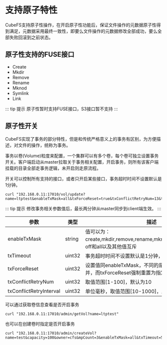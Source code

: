 # 支持原子特性

CubeFS支持原子性操作，在开启原子性功能后，保证文件操作的元数据原子性得到满足，元数据采用最终一致性，即要么文件操作的元数据修改全部成功，要么全部失败回滚到之前状态。

## 原子性支持的FUSE接口

- Create
- Mkdir
- Remove
- Rename
- Mknod
- Symlink
- Link

::: tip 提示
原子性暂时支持FUSE接口，S3接口暂不支持
:::

## 原子性开关
CubeFS实现了事务的部分特性，但是和传统严格意义上的事务有区别，为方便描述，对文件的操作，统称为事务。

事务以卷(Volume)粒度来配置，一个集群可以有多个卷，每个卷可独立设置事务开关。客户端启动从master拉取关于事务相关配置，开启事务，则所有该客户端挂载的目录全部走事务逻辑，未开启则走原流程。

开关可以控制所有支持的接口，或者只开启某些接口，事务超时时间不设置默认是1分钟。

```
curl "192.168.0.11:17010/vol/update?name=ltptest&enableTxMask=all&txForceReset=true&txConflictRetryNum=13&txConflictRetryInterval=30&txTimeout=1&authKey=0e20229116d5a9a4a9e876806b514a85"
```

::: tip 提示
修改事务相关参数值后，最长两分钟从master同步到client端生效。
:::

| 参数      | 类型     | 描述                                                                        |
|---------|--------|---------------------------------------------------------------------------|
| enableTxMask    | string | 值可以为：create,mkdir,remove,rename,mknod,symlink,link,off,all。off和all以及其他值互斥 |
| txTimeout  | uint32 | 事务超时时间不设置默认是1分钟，单位分钟，最长60分钟                                               |
| txForceReset | uint32 | 设置值同enableTxMask，不同的是，enableTxMask会做合并，而txForceReset强制重置为指定值              |
| txConflictRetryNum | uint32 | 取值范围[1-100]，默认为10                                                         |
| txConflictRetryInterval | uint32 | 单位毫秒，取值范围[10-1000]，默认为20ms                                                |

可以通过获取卷信息查看是否开启事务
```
curl "192.168.0.11:17010/admin/getVol?name=ltptest"
```

也可以在创建卷时指定是否开启事务

```
curl "192.168.0.11:17010/admin/createVol?name=test&capacity=100&owner=cfs&mpCount=3&enableTxMask=all&txTimeout=5"
```
